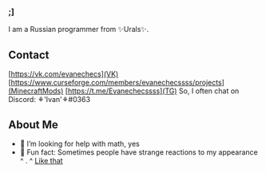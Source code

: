 ### ;]

I am a Russian programmer from ✨Urals✨.

## Contact
[https://vk.com/evanechecs](VK)
[https://www.curseforge.com/members/evanechecssss/projects](MinecraftMods)
[https://t.me/Evanechecssss](TG)
So, I often chat on Discord: ⚘'Ivan'⚘#0363

## About Me
- 🤔 I’m looking for help with math, yes
- 🥲 Fun fact: Sometimes people have strange reactions to my appearance ^ . ^
     [Like that](https://www.youtube.com/clip/Ugkxw0U2DHsg8ksUPDh1W6V9IPdkON3R-wG3)

<!--
**Evanechecssss/Evanechecssss** is a ✨ _special_ ✨ repository because its `README.md` (this file) appears on your GitHub profile.

Here are some ideas to get you started:

- 🔭 I’m currently working on ...
- 🌱 I’m currently learning ...
- 👯 I’m looking to collaborate on ...
- 🤔 I’m looking for help with ...
- 💬 Ask me about ...
- 📫 How to reach me: ...
- 😄 Pronouns: ...
- ⚡ Fun fact: ...
-->
